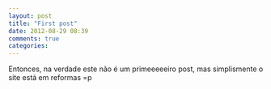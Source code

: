```yaml
---
layout: post
title: "First post"
date: 2012-08-29 08:39
comments: true
categories: 
---
```


Entonces, na verdade este não é um primeeeeeiro post, mas simplismente o site está em reformas =p